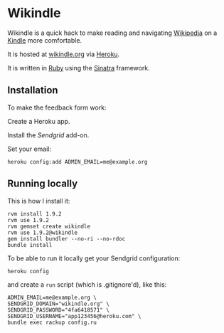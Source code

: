# Wikindle

Wikindle is a quick hack to make reading and navigating
[Wikipedia](http://wikipedia.org)
on a [Kindle](http://en.wikipedia.org/wiki/Amazon_Kindle)
more comfortable.

It is hosted at [wikindle.org](http://wikindle.org) via
[Heroku](http://heroku.com).

It is written in [Ruby](http://ruby-lang.org)
using the [Sinatra](http://sinatrarb.com) framework.

## Installation

To make the feedback form work:

Create a Heroku app.

Install the *Sendgrid* add-on.

Set your email:

    heroku config:add ADMIN_EMAIL=me@example.org

## Running locally

This is how I install it:

    rvm install 1.9.2
    rvm use 1.9.2
    rvm gemset create wikindle
    rvm use 1.9.2@wikindle
    gem install bundler --no-ri --no-rdoc
    bundle install

To be able to run it locally get your Sendgrid configuration:

    heroku config

and create a `run` script (which is .gitignore'd), like this:

    ADMIN_EMAIL=me@example.org \
    SENDGRID_DOMAIN="wikindle.org" \
    SENDGRID_PASSWORD="4fa6418571" \
    SENDGRID_USERNAME="app123456@heroku.com" \
    bundle exec rackup config.ru

